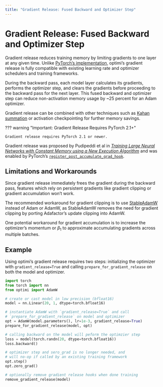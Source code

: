```yaml
---
title: "Gradient Release: Fused Backward and Optimizer Step"
---
```


# Gradient Release: Fused Backward and Optimizer Step

Gradient release reduces training memory by limiting gradients to one layer at any given time. Unlike [PyTorch’s implementation](https://pytorch.org/tutorials/intermediate/optimizer_step_in_backward_tutorial.html), optimi’s gradient release is fully compatible with existing learning rate and optimizer schedulers and training frameworks.

During the backward pass, each model layer calculates its gradients, performs the optimizer step, and clears the gradients before proceeding to the backward pass for the next layer. This fused backward and optimizer step can reduce non-activation memory usage by ~25 percent for an Adam optimizer.

Gradient release can be combined with other techniques such as [Kahan summation](kahan_summation.md) or activation checkpointing for further memory savings.

??? warning "Important: Gradient Release Requires PyTorch 2.1+"

    Gradient release requires PyTorch 2.1 or newer.

Gradient release was proposed by Pudipeddi et al in [*Training Large Neural Networks with Constant Memory using a New Execution Algorithm*](https://arxiv.org/abs/2002.05645) and was enabled by PyTorch’s [`register_post_accumulate_grad_hook`](https://pytorch.org/docs/stable/generated/torch.Tensor.register_post_accumulate_grad_hook.html).

## Limitations and Workarounds

Since gradient release immediately frees the gradient during the backward pass, features which rely on persistent gradients like gradient clipping or gradient accumulation won’t work.

The recommended workaround for gradient clipping is to use [StableAdamW](optimizers/stableadamw.md) instead of Adam or AdamW, as StableAdamW removes the need for gradient clipping by porting Adafactor’s update clipping into AdamW.

One potential workaround for gradient accumulation is to increase the optimizer’s momentum or $\beta_1$ to approximate accumulating gradients across multiple batches.

## Example

Using optimi’s gradient release requires two steps: initializing the optimizer with `gradient_release=True` and calling `prepare_for_gradient_release` on both the model and optimizer.

```python
import torch
from torch import nn
from optimi import AdamW

# create or cast model in low precision (bfloat16)
model = nn.Linear(20, 1, dtype=torch.bfloat16)

# instantiate AdamW with `gradient_release=True` and call
# `prepare_for_gradient_release` on model and optimizer
opt = AdamW(model.parameters(), lr=1e-3, gradient_release=True)
prepare_for_gradient_release(model, opt)

# calling backward on the model will peform the optimzier step
loss = model(torch.randn(20, dtype=torch.bfloat16))
loss.backward()

# optimizer step and sero_grad is no longer needed, and
# will no-op if called by an existing training framework
opt.step()
opt.zero_grad()

# optionally remove gradient release hooks when done training
remove_gradient_release(model)
```
